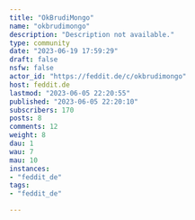 ```yaml
---
title: "OkBrudiMongo" 
name: "okbrudimongo"
description: "Description not available."
type: community
date: "2023-06-19 17:59:29"
draft: false
nsfw: false
actor_id: "https://feddit.de/c/okbrudimongo"
host: feddit.de
lastmod: "2023-06-05 22:20:55"
published: "2023-06-05 22:20:10"
subscribers: 170
posts: 8
comments: 12
weight: 8
dau: 1
wau: 7
mau: 10
instances:
- "feddit_de"
tags: 
- "feddit_de"

---
```

